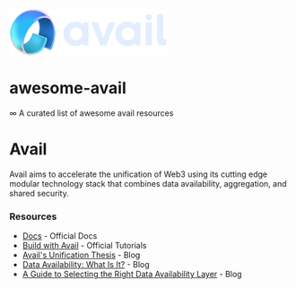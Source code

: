 ![](./avail_logo.svg)

# awesome-avail

∞ A curated list of awesome avail resources

# Avail

Avail aims to accelerate the unification of Web3 using its cutting edge modular technology stack that combines data availability, aggregation, and shared security.

### Resources

- [Docs](https://docs.availproject.org/) - Official Docs
- [Build with Avail](https://docs.availproject.org/docs/build-with-avail/overview) - Official Tutorials
- [Avail's Unification Thesis](https://docs.availproject.org/docs/build-with-avail/overview) - Blog
- [Data Availability: What Is It?](https://blog.availproject.org/data-availability-what-is-it/) - Blog
- [A Guide to Selecting the Right Data Availability Layer](https://blog.availproject.org/a-guide-to-selecting-the-right-data-availability-layer/) - Blog